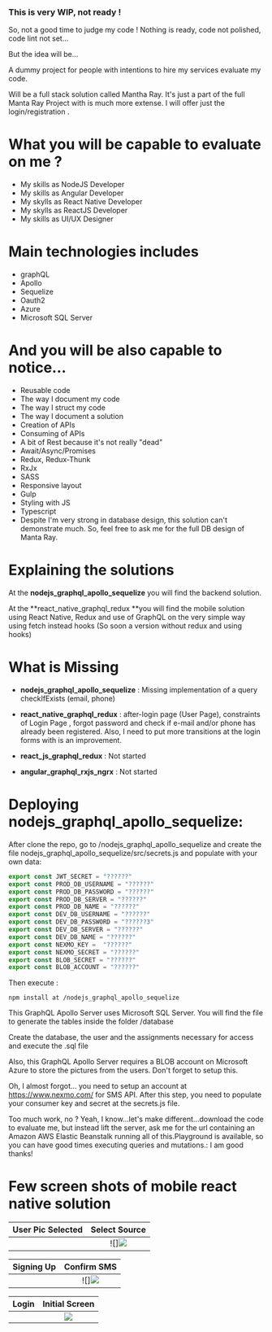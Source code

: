 ### This is very WIP, not ready !

So, not a good time to judge my code !
Nothing is ready, code not polished, 
code lint not set...

But the idea will be...

A dummy project for people with intentions
to hire my services evaluate my code.

Will be a full stack solution called Mantha Ray. It's just a part of the full Manta Ray Project with is much more extense. I will offer just the login/registration .

# What you will be capable to evaluate on me ?

- My skills as NodeJS Developer
- My skills as Angular Developer
- My skylls as React Native Developer
- My skylls as ReactJS Developer
- My skills as UI/UX Designer

# Main technologies includes

- graphQL
- Apollo
- Sequelize
- Oauth2
- Azure
- Microsoft SQL Server

# And you will be also capable to notice...

- Reusable code
- The way I document my code
- The way I struct my code
- The way I document a solution
- Creation of APIs
- Consuming of APIs
- A bit of Rest because it's not really "dead"
- Await/Async/Promises
- Redux, Redux-Thunk
- RxJx
- SASS
- Responsive layout
- Gulp
- Styling with JS
- Typescript
- Despite I'm very strong in database design, this solution can't
    demonstrate much. So, feel free to ask me for the full DB design of Manta Ray.

# Explaining the solutions

At the **nodejs_graphql_apollo_sequelize** you will find the backend solution.

At the **react_native_graphql_redux **you will find the mobile solution using React Native, Redux and use of GraphQL on the very simple way using fetch instead hooks (So soon a version without redux and using hooks)

# What is Missing

- **nodejs_graphql_apollo_sequelize** : Missing implementation of a query
checkIfExists (email, phone) 

- **react_native_graphql_redux** : after-login page (User Page), constraints of Login Page , forgot password and check if e-mail and/or phone has already been registered. Also, I need to put more transitions at the login forms with is an improvement.

- **react_js_graphql_redux** : Not started

- **angular_graphql_rxjs_ngrx** : Not started

# Deploying nodejs_graphql_apollo_sequelize:

After clone the repo, go to /nodejs_graphql_apollo_sequelize and create the file nodejs_graphql_apollo_sequelize/src/secrets.js and populate with your own data:

```javascript
export const JWT_SECRET = "??????"
export const PROD_DB_USERNAME = "??????"
export const PROD_DB_PASSWORD = "??????"
export const PROD_DB_SERVER = "??????"
export const PROD_DB_NAME = "??????"
export const DEV_DB_USERNAME = "??????"
export const DEV_DB_PASSWORD = "??????3"
export const DEV_DB_SERVER = "??????"
export const DEV_DB_NAME = "??????"
export const NEXMO_KEY =  "??????"
export const NEXMO_SECRET = "??????"
export const BLOB_SECRET = "??????"
export const BLOB_ACCOUNT = "??????"
```

Then execute :



    npm install at /nodejs_graphql_apollo_sequelize

This GraphQL Apollo Server uses Microsoft SQL Server. You will find the file to generate the tables inside the folder /database

Create the database, the user and the assignments necessary for access and execute the .sql file

Also, this GraphQL Apollo Server requires a BLOB account on Microsoft Azure to store the pictures from the users. Don't forget to setup this.

Oh, I almost forgot... you need to setup an account
at https://www.nexmo.com/ for SMS API. After this step, you need to populate your consumer key and secret at the secrets.js file.

Too much work, no ? Yeah, I know...let's make different...download the code to evaluate me, but instead lift the server, ask me for the url containing an Amazon AWS Elastic Beanstalk running all of this.Playground is available, so you can have good times executing queries and mutations.: I am good thanks!

# Few screen shots of mobile react native solution

User Pic Selected          |  Select Source
:-------------------------:|:-------------------------:
![![](https://s3.eu-west-2.amazonaws.com/www.marcojr.com.br/pub/mr1.png)](https://s3.eu-west-2.amazonaws.com/www.marcojr.com.br/pub/mr1.png)  |  ![][![](https://s3.eu-west-2.amazonaws.com/www.marcojr.com.br/pub/mr2.png)](https://s3.eu-west-2.amazonaws.com/www.marcojr.com.br/pub/mr2.png)

Signing Up         |  Confirm SMS
:-------------------------:|:-------------------------:
![![](https://s3.eu-west-2.amazonaws.com/www.marcojr.com.br/pub/mr3.png)](https://s3.eu-west-2.amazonaws.com/www.marcojr.com.br/pub/mr3.png)  |  ![][![](https://s3.eu-west-2.amazonaws.com/www.marcojr.com.br/pub/mr4.png)](https://s3.eu-west-2.amazonaws.com/www.marcojr.com.br/pub/mr4.png)

Login          |  Initial Screen
:-------------------------:|:-------------------------:
![![](https://s3.eu-west-2.amazonaws.com/www.marcojr.com.br/pub/mr5.png)](https://s3.eu-west-2.amazonaws.com/www.marcojr.com.br/pub/mr5.png)  |  [![](https://s3.eu-west-2.amazonaws.com/www.marcojr.com.br/pub/mr6.png)](https://s3.eu-west-2.amazonaws.com/www.marcojr.com.br/pub/mr6.png)

